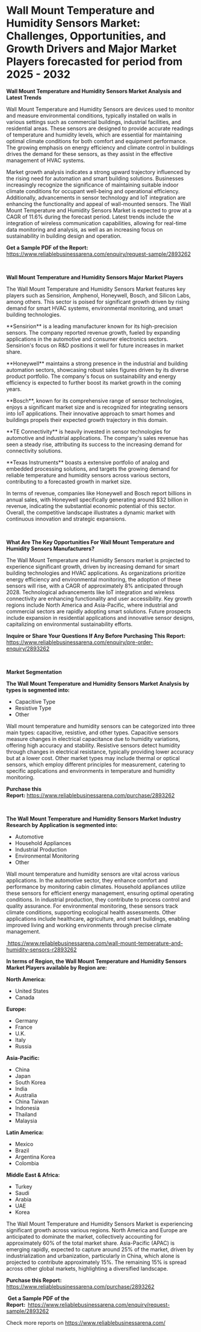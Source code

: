 <p><h1>Wall Mount Temperature and Humidity Sensors Market: Challenges, Opportunities, and Growth Drivers and Major Market Players forecasted for period from 2025 - 2032</h1></p><p><strong>Wall Mount Temperature and Humidity Sensors Market Analysis and Latest Trends</strong></p>
<p><p>Wall Mount Temperature and Humidity Sensors are devices used to monitor and measure environmental conditions, typically installed on walls in various settings such as commercial buildings, industrial facilities, and residential areas. These sensors are designed to provide accurate readings of temperature and humidity levels, which are essential for maintaining optimal climate conditions for both comfort and equipment performance. The growing emphasis on energy efficiency and climate control in buildings drives the demand for these sensors, as they assist in the effective management of HVAC systems.</p><p>Market growth analysis indicates a strong upward trajectory influenced by the rising need for automation and smart building solutions. Businesses increasingly recognize the significance of maintaining suitable indoor climate conditions for occupant well-being and operational efficiency. Additionally, advancements in sensor technology and IoT integration are enhancing the functionality and appeal of wall-mounted sensors. The Wall Mount Temperature and Humidity Sensors Market is expected to grow at a CAGR of 11.6% during the forecast period. Latest trends include the integration of wireless communication capabilities, allowing for real-time data monitoring and analysis, as well as an increasing focus on sustainability in building design and operation.</p></p>
<p><strong>Get a Sample PDF of the Report:&nbsp;</strong> <a href="https://www.reliablebusinessarena.com/enquiry/request-sample/2893262?utm_campaign=3181&utm_medium=2&utm_source=Github&utm_content=ia&utm_term=15032025&utm_id=wall-mount-temperature-and-humidity-sensors">https://www.reliablebusinessarena.com/enquiry/request-sample/2893262</a></p>
<p>&nbsp;</p>
<p><strong>Wall Mount Temperature and Humidity Sensors Major Market Players</strong></p>
<p><p>The Wall Mount Temperature and Humidity Sensors Market features key players such as Sensirion, Amphenol, Honeywell, Bosch, and Silicon Labs, among others. This sector is poised for significant growth driven by rising demand for smart HVAC systems, environmental monitoring, and smart building technologies.</p><p>**Sensirion** is a leading manufacturer known for its high-precision sensors. The company reported revenue growth, fueled by expanding applications in the automotive and consumer electronics sectors. Sensirion's focus on R&D positions it well for future increases in market share.</p><p>**Honeywell** maintains a strong presence in the industrial and building automation sectors, showcasing robust sales figures driven by its diverse product portfolio. The company's focus on sustainability and energy efficiency is expected to further boost its market growth in the coming years.</p><p>**Bosch**, known for its comprehensive range of sensor technologies, enjoys a significant market size and is recognized for integrating sensors into IoT applications. Their innovative approach to smart homes and buildings propels their expected growth trajectory in this domain.</p><p>**TE Connectivity** is heavily invested in sensor technologies for automotive and industrial applications. The company's sales revenue has seen a steady rise, attributing its success to the increasing demand for connectivity solutions.</p><p>**Texas Instruments** boasts a extensive portfolio of analog and embedded processing solutions, and targets the growing demand for reliable temperature and humidity sensors across various sectors, contributing to a forecasted growth in market size.</p><p>In terms of revenue, companies like Honeywell and Bosch report billions in annual sales, with Honeywell specifically generating around $32 billion in revenue, indicating the substantial economic potential of this sector. Overall, the competitive landscape illustrates a dynamic market with continuous innovation and strategic expansions.</p></p>
<p>&nbsp;</p>
<p><strong>What Are The Key Opportunities For Wall Mount Temperature and Humidity Sensors Manufacturers?</strong></p>
<p><p>The Wall Mount Temperature and Humidity Sensors market is projected to experience significant growth, driven by increasing demand for smart building technologies and HVAC applications. As organizations prioritize energy efficiency and environmental monitoring, the adoption of these sensors will rise, with a CAGR of approximately 8% anticipated through 2028. Technological advancements like IoT integration and wireless connectivity are enhancing functionality and user accessibility. Key growth regions include North America and Asia-Pacific, where industrial and commercial sectors are rapidly adopting smart solutions. Future prospects include expansion in residential applications and innovative sensor designs, capitalizing on environmental sustainability efforts.</p></p>
<p><strong>Inquire or Share Your Questions If Any Before Purchasing This Report:</strong> <a href="https://www.reliablebusinessarena.com/enquiry/pre-order-enquiry/2893262?utm_campaign=3181&utm_medium=2&utm_source=Github&utm_content=ia&utm_term=15032025&utm_id=wall-mount-temperature-and-humidity-sensors">https://www.reliablebusinessarena.com/enquiry/pre-order-enquiry/2893262</a></p>
<p>&nbsp;</p>
<p><strong>Market Segmentation</strong></p>
<p><strong>The Wall Mount Temperature and Humidity Sensors Market Analysis by types is segmented into:</strong></p>
<p><ul><li>Capacitive Type</li><li>Resistive Type</li><li>Other</li></ul></p>
<p><p>Wall mount temperature and humidity sensors can be categorized into three main types: capacitive, resistive, and other types. Capacitive sensors measure changes in electrical capacitance due to humidity variations, offering high accuracy and stability. Resistive sensors detect humidity through changes in electrical resistance, typically providing lower accuracy but at a lower cost. Other market types may include thermal or optical sensors, which employ different principles for measurement, catering to specific applications and environments in temperature and humidity monitoring.</p></p>
<p><strong>Purchase this Report:&nbsp;</strong><a href="https://www.reliablebusinessarena.com/purchase/2893262?utm_campaign=3181&utm_medium=2&utm_source=Github&utm_content=ia&utm_term=15032025&utm_id=wall-mount-temperature-and-humidity-sensors">https://www.reliablebusinessarena.com/purchase/2893262</a></p>
<p>&nbsp;</p>
<p><strong>The Wall Mount Temperature and Humidity Sensors Market Industry Research by Application is segmented into:</strong></p>
<p><ul><li>Automotive</li><li>Household Appliances</li><li>Industrial Production</li><li>Environmental Monitoring</li><li>Other</li></ul></p>
<p><p>Wall mount temperature and humidity sensors are vital across various applications. In the automotive sector, they enhance comfort and performance by monitoring cabin climates. Household appliances utilize these sensors for efficient energy management, ensuring optimal operating conditions. In industrial production, they contribute to process control and quality assurance. For environmental monitoring, these sensors track climate conditions, supporting ecological health assessments. Other applications include healthcare, agriculture, and smart buildings, enabling improved living and working environments through precise climate management.</p></p>
<p><a href="https://www.reliablebusinessarena.com/wall-mount-temperature-and-humidity-sensors-r2893262?utm_campaign=3181&utm_medium=2&utm_source=Github&utm_content=ia&utm_term=15032025&utm_id=wall-mount-temperature-and-humidity-sensors">&nbsp;https://www.reliablebusinessarena.com/wall-mount-temperature-and-humidity-sensors-r2893262</a></p>
<p><strong>In terms of Region, the Wall Mount Temperature and Humidity Sensors Market Players available by Region are:</strong></p>
<p>
    <p> <strong> North America: </strong>
        <ul>
            <li>United States</li>
            <li>Canada</li>
        </ul>
        </p> 
    <p> <strong> Europe: </strong>
        <ul>
            <li>Germany</li>
            <li>France</li>
            <li>U.K.</li>
            <li>Italy</li>
            <li>Russia</li>
        </ul>
        </p> 
    <p> <strong> Asia-Pacific: </strong>
        <ul>
            <li>China</li>
            <li>Japan</li>
            <li>South Korea</li>
            <li>India</li>
            <li>Australia</li>
            <li>China Taiwan</li>
            <li>Indonesia</li>
            <li>Thailand</li>
            <li>Malaysia</li>
        </ul>
        </p> 
    <p> <strong> Latin America: </strong>
        <ul>
            <li>Mexico</li>
            <li>Brazil</li>
            <li>Argentina Korea</li>
            <li>Colombia</li>
        </ul>
        </p> 
    <p> <strong> Middle East & Africa: </strong>
        <ul>
            <li>Turkey</li>
            <li>Saudi</li>
            <li>Arabia</li>
            <li>UAE</li>
            <li>Korea</li>
        </ul>
    </p>
    </p>
<p><p>The Wall Mount Temperature and Humidity Sensors Market is experiencing significant growth across various regions. North America and Europe are anticipated to dominate the market, collectively accounting for approximately 60% of the total market share. Asia-Pacific (APAC) is emerging rapidly, expected to capture around 25% of the market, driven by industrialization and urbanization, particularly in China, which alone is projected to contribute approximately 15%. The remaining 15% is spread across other global markets, highlighting a diversified landscape.</p></p>
<p><strong>Purchase this Report: </strong><a href="https://www.reliablebusinessarena.com/purchase/2893262?utm_campaign=3181&utm_medium=2&utm_source=Github&utm_content=ia&utm_term=15032025&utm_id=wall-mount-temperature-and-humidity-sensors">https://www.reliablebusinessarena.com/purchase/2893262</a></p>
<p>&nbsp;<strong>Get a Sample PDF of the Report:&nbsp;&nbsp;</strong><a href="https://www.reliablebusinessarena.com/enquiry/request-sample/2893262?utm_campaign=3181&utm_medium=2&utm_source=Github&utm_content=ia&utm_term=15032025&utm_id=wall-mount-temperature-and-humidity-sensors">https://www.reliablebusinessarena.com/enquiry/request-sample/2893262</a></p>
<p><strong></strong></p>
<p>Check more reports on <a href="https://www.reliablebusinessarena.com/?utm_campaign=3181&utm_medium=2&utm_source=Github&utm_content=ia&utm_term=15032025&utm_id=wall-mount-temperature-and-humidity-sensors">https://www.reliablebusinessarena.com/</a></p>